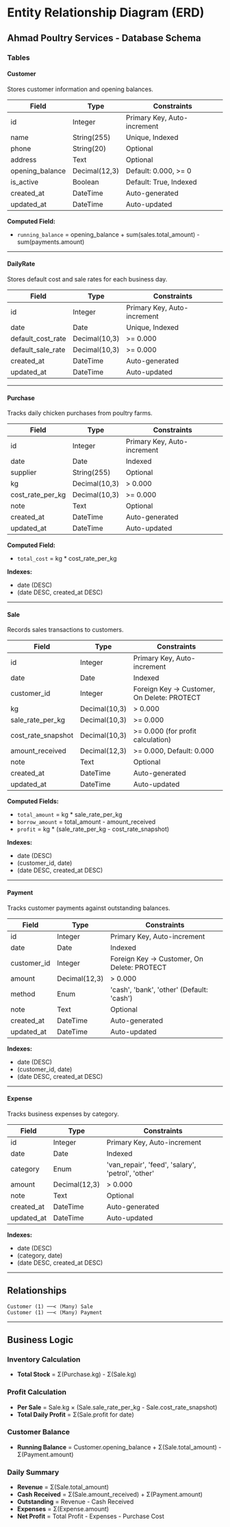 # Entity Relationship Diagram (ERD)

## Ahmad Poultry Services - Database Schema

### Tables

#### Customer
Stores customer information and opening balances.

| Field | Type | Constraints |
|-------|------|-------------|
| id | Integer | Primary Key, Auto-increment |
| name | String(255) | Unique, Indexed |
| phone | String(20) | Optional |
| address | Text | Optional |
| opening_balance | Decimal(12,3) | Default: 0.000, >= 0 |
| is_active | Boolean | Default: True, Indexed |
| created_at | DateTime | Auto-generated |
| updated_at | DateTime | Auto-updated |

**Computed Field:**
- `running_balance` = opening_balance + sum(sales.total_amount) - sum(payments.amount)

---

#### DailyRate
Stores default cost and sale rates for each business day.

| Field | Type | Constraints |
|-------|------|-------------|
| id | Integer | Primary Key, Auto-increment |
| date | Date | Unique, Indexed |
| default_cost_rate | Decimal(10,3) | >= 0.000 |
| default_sale_rate | Decimal(10,3) | >= 0.000 |
| created_at | DateTime | Auto-generated |
| updated_at | DateTime | Auto-updated |

---

#### Purchase
Tracks daily chicken purchases from poultry farms.

| Field | Type | Constraints |
|-------|------|-------------|
| id | Integer | Primary Key, Auto-increment |
| date | Date | Indexed |
| supplier | String(255) | Optional |
| kg | Decimal(10,3) | > 0.000 |
| cost_rate_per_kg | Decimal(10,3) | >= 0.000 |
| note | Text | Optional |
| created_at | DateTime | Auto-generated |
| updated_at | DateTime | Auto-updated |

**Computed Field:**
- `total_cost` = kg * cost_rate_per_kg

**Indexes:**
- date (DESC)
- (date DESC, created_at DESC)

---

#### Sale
Records sales transactions to customers.

| Field | Type | Constraints |
|-------|------|-------------|
| id | Integer | Primary Key, Auto-increment |
| date | Date | Indexed |
| customer_id | Integer | Foreign Key → Customer, On Delete: PROTECT |
| kg | Decimal(10,3) | > 0.000 |
| sale_rate_per_kg | Decimal(10,3) | >= 0.000 |
| cost_rate_snapshot | Decimal(10,3) | >= 0.000 (for profit calculation) |
| amount_received | Decimal(12,3) | >= 0.000, Default: 0.000 |
| note | Text | Optional |
| created_at | DateTime | Auto-generated |
| updated_at | DateTime | Auto-updated |

**Computed Fields:**
- `total_amount` = kg * sale_rate_per_kg
- `borrow_amount` = total_amount - amount_received
- `profit` = kg * (sale_rate_per_kg - cost_rate_snapshot)

**Indexes:**
- date (DESC)
- (customer_id, date)
- (date DESC, created_at DESC)

---

#### Payment
Tracks customer payments against outstanding balances.

| Field | Type | Constraints |
|-------|------|-------------|
| id | Integer | Primary Key, Auto-increment |
| date | Date | Indexed |
| customer_id | Integer | Foreign Key → Customer, On Delete: PROTECT |
| amount | Decimal(12,3) | > 0.000 |
| method | Enum | 'cash', 'bank', 'other' (Default: 'cash') |
| note | Text | Optional |
| created_at | DateTime | Auto-generated |
| updated_at | DateTime | Auto-updated |

**Indexes:**
- date (DESC)
- (customer_id, date)
- (date DESC, created_at DESC)

---

#### Expense
Tracks business expenses by category.

| Field | Type | Constraints |
|-------|------|-------------|
| id | Integer | Primary Key, Auto-increment |
| date | Date | Indexed |
| category | Enum | 'van_repair', 'feed', 'salary', 'petrol', 'other' |
| amount | Decimal(12,3) | > 0.000 |
| note | Text | Optional |
| created_at | DateTime | Auto-generated |
| updated_at | DateTime | Auto-updated |

**Indexes:**
- date (DESC)
- (category, date)
- (date DESC, created_at DESC)

---

## Relationships

```
Customer (1) ──< (Many) Sale
Customer (1) ──< (Many) Payment
```

---

## Business Logic

### Inventory Calculation
- **Total Stock** = Σ(Purchase.kg) - Σ(Sale.kg)

### Profit Calculation
- **Per Sale** = Sale.kg × (Sale.sale_rate_per_kg - Sale.cost_rate_snapshot)
- **Total Daily Profit** = Σ(Sale.profit for date)

### Customer Balance
- **Running Balance** = Customer.opening_balance + Σ(Sale.total_amount) - Σ(Payment.amount)

### Daily Summary
- **Revenue** = Σ(Sale.total_amount)
- **Cash Received** = Σ(Sale.amount_received) + Σ(Payment.amount)
- **Outstanding** = Revenue - Cash Received
- **Expenses** = Σ(Expense.amount)
- **Net Profit** = Total Profit - Expenses - Purchase Cost

